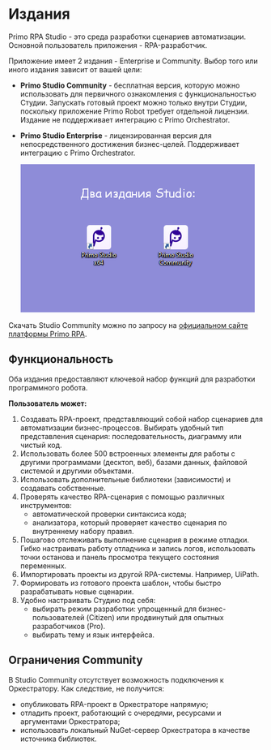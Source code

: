 # Издания

Primo RPA Studio - это среда разработки сценариев автоматизации. Основной пользователь приложения - RPA-разработчик.

Приложение имеет 2 издания - Enterprise и Community. Выбор того или иного издания зависит от вашей цели:
* **Primo Studio Community** - бесплатная версия, которую можно использовать для первичного ознакомления с функциональностью Студии. Запускать готовый проект можно только внутри Студии, поскольку приложение Primo Robot требует отдельной лицензии. Издание не поддерживает интеграцию с Primo Orchestrator.
* **Primo Studio Enterprise** - лицензированная версия для непосредственного достижения бизнес-целей. Поддерживает интеграцию с Primo Orchestrator.

  ![](<../.gitbook/assets/editions.png>)

Скачать Studio Community можно по запросу на [официальном сайте платформы Primo RPA](https://primo-rpa.ru/). 

## Функциональность 

Оба издания предоставляют ключевой набор функций для разработки программного робота. 

**Пользователь может:**

1. Создавать RPA-проект, представляющий собой набор сценариев для автоматизации бизнес-процессов. Выбирать удобный тип представления сценария: последовательность, диаграмму или чистый код.
1. Использовать более 500 встроенных элементы для работы с другими программами (десктоп, веб), базами данных, файловой системой и другими объектами. 
1. Использовать дополнительные библиотеки (зависимости) и создавать собственные.
1. Проверять качество RPA-сценария с помощью различных инструментов:
   * автоматической проверки синтаксиса кода;
   * анализатора, который проверяет качество сценария по внутреннему набору правил.
1. Пошагово отслеживать выполнение сценария в режиме отладки. Гибко настраивать работу отладчика и запись логов, использовать точки останова и панель просмотра текущего состояния переменных.
1. Импортировать проекты из другой RPA-системы. Например, UiPath. 
1. Формировать из готового проекта шаблон, чтобы быстро разрабатывать новые сценарии.
1. Удобно настраивать Студию под себя:
   * выбирать режим разработки: упрощенный для бизнес-пользователей (Citizen) или продвинутый для опытных разработчиков (Pro).
   * выбирать тему и язык интерфейса.


## Ограничения Community

В Studio Community отсутствует возможность подключения к Оркестратору.
Как следствие, не получится:
* опубликовать RPA-проект в Оркестраторе напрямую;
* отладить проект, работающий с очередями, ресурсами и аргументами Оркестратора;
* использовать локальный NuGet-сервер Оркестратора в качестве источника библиотек.
